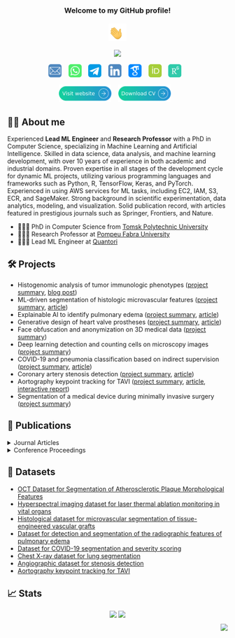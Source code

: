<h3 align="center">
  Welcome to my GitHub profile!<br/><br/>
  <img src="media/waving_hand.gif" width="40px" height="40px">
</h3>

<!-- Typing SVG -->
<p align="center">
  <a href="https://github.com/ViacheslavDanilov"><img src="https://readme-typing-svg.herokuapp.com?font=montserrat+&size=20&duration=3500&color=2492D4&center=true&vCenter=true&width=500&lines=Skilled++Machine++Learning++Developer;Competent++in++Data++Science;PhD++in++Computer++Science;10%2B++years++of++coding++experience;Proficient++in++Medical++Imaging"></a>
</p>

<!-- Social icons section -->
<p align="center">
    <a href="mailto:viacheslav.v.danilov@gmail.com"><img width="30px" alt="Email" title="Email" src="media/email.png"/></a>
    &#8287;&#8287;
    <a href="https://wa.me/+79521825567"><img width="30px" alt="WhatsApp" title="WhatsApp" src="media/whatsapp.png"/></a>
    &#8287;&#8287;
    <a href="https://t.me/ballmaske"><img width="30px" alt="Telegram" title="Telegram" src="media/telegram.png"/></a>
    &#8287;&#8287;
    <a href="https://www.linkedin.com/in/viacheslav-danilov/"><img width="30px" alt="LinkedIn" title="LinkedIn" src="media/linkedin.png"/></a>
    &#8287;&#8287;
    <a href="https://scholar.google.com/citations?user=SJidGZkAAAAJ&hl=en"><img width="30px" alt="Google Scholar" title="Google Scholar" src="media/google_scholar.png"/></a>
    &#8287;&#8287;
    <a href="https://orcid.org/0000-0002-1413-1381"><img width="30px" alt="ORCID" title="ORCID" src="media/orcid.png"/></a>
    &#8287;&#8287;
    <a href="https://www.researchgate.net/profile/Viacheslav-Danilov-2"><img width="30px" alt="Research Gate" title="Research Gate" src="media/rg.png"/></a>
    &#8287;&#8287;
</p>

<!-- Personal website and CV -->
<p align="center">
    <a href="https://sites.google.com/view/viacheslav-danilov"><img width="120px" alt="Personal Webpage" title="Personal Webpage" src="media/website.svg"/></a>
    &#8287;&#8287;
    <a href="https://drive.google.com/uc?export=download&id=1jYs54eFCYc367ZKhWjH1Xfry4_sFI7Ir"><img width="120px" alt="PCV" title="CV" src="media/cv.svg"/></a>
    &#8287;&#8287;
</p>

## 🧑‍💻 About me

Experienced **Lead ML Engineer** and **Research Professor** with a PhD in Computer Science, specializing in Machine Learning and Artificial Intelligence. Skilled in data science, data analysis, and machine learning development, with over 10 years of experience in both academic and industrial domains. Proven expertise in all stages of the development cycle for dynamic ML projects, utilizing various programming languages and frameworks such as Python, R, TensorFlow, Keras, and PyTorch. Experienced in using AWS services for ML tasks, including EC2, IAM, S3, ECR, and SageMaker. Strong background in scientific experimentation, data analytics, modeling, and visualization. Solid publication record, with articles featured in prestigious journals such as Springer, Frontiers, and Nature.

- 👨🏻‍🎓 PhD in Computer Science from [Tomsk Polytechnic University](https://tpu.ru/en/)
- 👨🏻‍🔬 Research Professor at [Pompeu Fabra University](https://www.upf.edu/en/home)
- 👨🏻‍💻 Lead ML Engineer at [Quantori](https://www.quantori.com/)

## 🛠️ Projects

- Histogenomic analysis of tumor immunologic phenotypes ([project summary](https://sites.google.com/view/viacheslav-danilov/projects/histogenomic-analysis), [blog post](https://quantori.com/blog/harnessing-ai-for-histopathology-a-leap-towards-precision-medicine))
- ML-driven segmentation of histologic microvascular features  ([project summary](https://sites.google.com/view/viacheslav-danilov/projects/histology-segmentation), [article](https://www.frontiersin.org/articles/10.3389/fbioe.2024.1411680))
- Explainable AI to identify pulmonary edema ([project summary](https://sites.google.com/view/viacheslav-danilov/projects/pulmonary-edema), [article](https://academic.oup.com/radadv/article/1/1/umae003/7630768))
- Generative design of heart valve prostheses ([project summary](https://sites.google.com/view/viacheslav-danilov/projects/generative-design), [article](https://www.frontiersin.org/journals/bioengineering-and-biotechnology/articles/10.3389/fbioe.2023.1238130/full))
- Face obfuscation and anonymization on 3D medical data ([project summary](https://sites.google.com/view/viacheslav-danilov/projects/face-obfuscation))
- Deep learning detection and counting cells on microscopy images ([project summary](https://sites.google.com/view/viacheslav-danilov/projects/cell-counting))
- COVID-19 and pneumonia classification based on indirect supervision ([project summary](https://sites.google.com/view/viacheslav-danilov/projects/covid-19-classification), [article](https://www.sciencedirect.com/science/article/pii/S2352914821002975))
- Coronary artery stenosis detection ([project summary](https://sites.google.com/view/viacheslav-danilov/projects/stenosis-detection), [article](https://www.nature.com/articles/s41598-021-87174-2))
- Aortography keypoint tracking for TAVI ([project summary](https://sites.google.com/view/viacheslav-danilov/projects/keypoint-tracking), [article](https://www.frontiersin.org/articles/10.3389/fcvm.2021.697737/full), [interactive report](https://wandb.ai/viacheslav_danilov/tavr_keypoint_tracking/reports/Keypoint-tracking-and-classification--Vmlldzo3ODIyNQ))
- Segmentation of a medical device during minimally invasive surgery ([project summary](https://sites.google.com/view/viacheslav-danilov/projects/segmentation-of-medical-devices))

## 📖 Publications

<details><summary>Journal Articles</summary>

|                                                                               Article                                                                               |                                                           Journal                                                            | Quartile | IF  | Year |
|:-------------------------------------------------------------------------------------------------------------------------------------------------------------------:|:----------------------------------------------------------------------------------------------------------------------------:|:--------:|:---:|:----:|
|              [Advancing Laser Ablation Assessment in Hyperspectral Imaging through Machine Learning](https://doi.org/10.1016/j.compbiomed.2024.108849)              |         [Computers in Biology and Medicine](https://www.sciencedirect.com/journal/computers-in-biology-and-medicine)         |    Q1    | 7.7 | 2024 |
| [ML-Driven Segmentation of Microvascular Features During Histological Examination of Tissue-Engineered Vascular Grafts](https://doi.org/10.3389/fbioe.2024.1411680) |    [Frontiers in Bioengineering and Biotechnology](https://www.frontiersin.org/journals/bioengineering-and-biotechnology)    |    Q1    | 5.7 | 2024 |
|                            [Explainable AI to identify radiographic features of pulmonary edema](https://doi.org/10.1093/radadv/umae003)                            |                                    [Radiology Advances](https://academic.oup.com/radadv)                                     |    -     |  -  | 2024 |
|          [Perfect prosthetic heart valve: generative design with machine learning, modeling, and optimization](https://doi.org/10.3389/fbioe.2023.1238130)          |    [Frontiers in Bioengineering and Biotechnology](https://www.frontiersin.org/journals/bioengineering-and-biotechnology)    |    Q1    | 5.7 | 2023 |
|                        [Use of semi-synthetic data for catheter segmentation improvement](https://doi.org/10.1016/j.compmedimag.2023.102188)                        | [Computerized Medical Imaging and Graphics](https://www.sciencedirect.com/journal/computerized-medical-imaging-and-graphics) |    Q1    | 7.4 | 2023 |
|              [FABRIKx: tackling the inverse kinematics problem of continuum robots with variable curvature](https://doi.org/10.3390/robotics11060128)               |                                      [Robotics](https://www.mdpi.com/journal/robotics)                                       |    Q1    | 3.4 | 2022 |
|            [Automatic scoring of COVID-19 severity in X-ray imaging based on a novel deep learning workflow](https://doi.org/10.1038/s41598-022-15013-z)            |                                  [Nature Scientific Reports](https://www.nature.com/srep/)                                   |    Q1    | 5.0 | 2022 |
|                         [Indirect supervision applied to COVID-19 and pneumonia classification](https://doi.org/10.1016/j.imu.2021.100835)                          |                [Informatics in Medicine](https://www.journals.elsevier.com/informatics-in-medicine-unlocked)                 |    Q2    | 3.5 | 2022 |
|         [Aortography keypoint tracking for transcatheter aortic valve implantation based on multi-task learning](https://doi.org/10.3389/fcvm.2021.697737)          |             [Frontiers in Cardiovascular Medicine](https://www.frontiersin.org/journals/cardiovascular-medicine)             |    Q1    | 5.8 | 2021 |
|                     [Real-time coronary artery stenosis detection based on modern neural networks](https://doi.org/10.1038/s41598-021-87174-2)                      |                                  [Nature Scientific Reports](https://www.nature.com/srep/)                                   |    Q1    | 5.0 | 2021 |
|                       [Analysis of deep neural networks for detection of coronary artery stenosis](https://doi.org/10.1134/S0361768821030038)                       |                         [Programming and Computer Software](https://www.springer.com/journal/11086)                          |    Q3    | 1.4 | 2021 |
|                         [Segmentation based on propagation of dynamically changing superpixels](https://doi.org/10.1134/S0361768820030044)                          |                         [Programming and Computer Software](https://www.springer.com/journal/11086)                          |    Q3    | 1.4 | 2020 |
|                             [Feature selection algorithm based on PDF/PMF area difference](https://doi.org/10.1016/j.bspc.2019.101681)                              |  [Biomedical Signal Processing and Control](https://www.sciencedirect.com/journal/biomedical-signal-processing-and-control)  |    Q1    | 5.1 | 2019 |
|             [Efficient workflow for automatic segmentation of the right heart based on 2D echocardiography](https://doi.org/10.1007/s10554-018-1314-4)              |                  [International Journal of Cardiovascular Imaging](https://www.springer.com/journal/10554)                   |    Q2    | 2.3 | 2018 |
</details>

<details><summary>Conference Proceedings</summary>

|                                                                                  Article                                                                                   |                                                                               Conference                                                                               |           City           | Year |
|:--------------------------------------------------------------------------------------------------------------------------------------------------------------------------:|:----------------------------------------------------------------------------------------------------------------------------------------------------------------------:|:------------------------:|:----:|
| [Hybrid Convolutional and Recurrent Neural Network for Non-Invasive Intracranial Pressure Estimation from Cerebral Blood Flow](https://doi.org/10.1364/BRAIN.2024.BTu3C.7) |                             [Optica Biophotonics Congress: Biomedical Optics](https://opg.optica.org/conference.cfm?meetingid=163&yr=2024)                             |   Miami, United States   | 2024 |
|     [Boosting segmentation accuracy of the deep learning models based on the synthetic data generation](https://doi.org/10.5194/isprs-archives-XLIV-2-W1-2021-33-2021)     | [International Workshop on Photogrammetric and computer vision techniques for video surveillance, biometrics and biomedicine](http://technicalvision.ru/ISPRS/PSBB21/) |      Moscow, Russia      | 2021 |
|            [Comparative study of deep learning models for automatic coronary stenosis detection in X-ray angiography](http://ceur-ws.org/Vol-2744/paper75.pdf)             |                                     [30th International Conference on Computer Graphics and Vision](https://graphicon.itmo.ru/en/)                                     | Saint Petersburg, Russia | 2020 |
|                           [Motion planning algorithm for continuum robots bending over obstacles](https://doi.org/10.1109/CTS48763.2019.8973282)                           |                            [III International Conference on Control in Technical Systems](https://etu.ru/en/university/conferences/cts2019)                            | Saint Petersburg, Russia | 2020 |
|                             [Ray-based segmentation algorithm for medical imaging](https://doi.org/10.5194/isprs-archives-XLII-2-W12-37-2019)                              | [International Workshop on Photogrammetric and computer vision techniques for video surveillance, biometrics and biomedicine](http://technicalvision.ru/ISPRS/PSBB19/) |      Moscow, Russia      | 2019 |
|                                [Inverse kinematics for steerable concentric continuum robots](https://doi.org/10.1007/978-981-13-9267-2_8)                                 |                   [14th International Conference on Electromechanics and Robotics "Zavalishin's Readings"](https://suai.edu.ru/conference/zav-read/)                   |      Kursk, Russia       | 2019 |
|                             [FABRIK-based inverse kinematics for multi-section continuum robots](https://ieeexplore.ieee.org/document/8624888)                             |                                   [18th International Conference on Mechatronics](https://mechatronika.fel.cvut.cz/2018/index.html)                                    |   Brno, Czech Republic   | 2019 |
</details>

## 📁 Datasets

- [OCT Dataset for Segmentation of Atherosclerotic Plaque Morphological Features](https://doi.org/10.5281/zenodo.14478209)
- [Hyperspectral imaging dataset for laser thermal ablation monitoring in vital organs](https://doi.org/10.5281/zenodo.10444212)
- [Histological dataset for microvascular segmentation of tissue-engineered vascular grafts](https://doi.org/10.5281/zenodo.10838383)
- [Dataset for detection and segmentation of the radiographic features of pulmonary edema](https://doi.org/10.5281/zenodo.8383776)
- [Dataset for COVID-19 segmentation and severity scoring](https://data.mendeley.com/datasets/36fjrg9s69/1)
- [Chest X-ray dataset for lung segmentation](https://data.mendeley.com/datasets/8gf9vpkhgy/1)
- [Angiographic dataset for stenosis detection](https://data.mendeley.com/datasets/ydrm75xywg/2)
- [Aortography keypoint tracking for TAVI](https://data.mendeley.com/datasets/pgynfy766g/2)

## 📈 Stats

<p align="center">
    <a href="https://github.com/ViacheslavDanilov"><img src="https://github-readme-stats.vercel.app/api?username=ViacheslavDanilov&include_all_commits=true&show_icons=true&hide_border=false" align="center" height="175" ></a>
    <a href="https://github.com/ViacheslavDanilov"><img src='https://github-readme-stats.vercel.app/api/top-langs/?username=ViacheslavDanilov&hide=jupyter%20notebook&card_width=250&layout=compact&hide_border=false' align="center" height="175" ></a>
</p>

<!-- View counter -->
<p align="right">
  <a href="https://github.com/ViacheslavDanilov"><img src="https://komarev.com/ghpvc/?username=ViacheslavDanilov&style=for-the-badge"></a>
</p>
